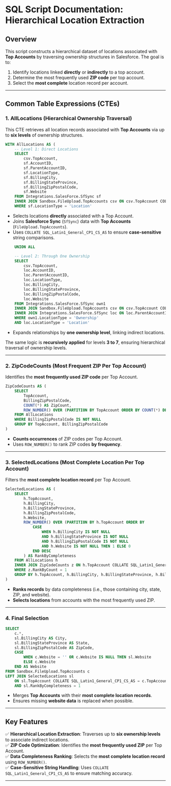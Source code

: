 
# **SQL Script Documentation: Hierarchical Location Extraction**

## **Overview**
This script constructs a hierarchical dataset of locations associated with **Top Accounts** by traversing ownership structures in Salesforce. The goal is to:
1. Identify locations linked **directly** or **indirectly** to a top account.
2. Determine the most frequently used **ZIP code** per top account.
3. Select the **most complete** location record per account.

---

## **Common Table Expressions (CTEs)**

### **1. AllLocations** (Hierarchical Ownership Traversal)
This CTE retrieves all location records associated with **Top Accounts** via up to **six levels** of ownership structures.

```sql
WITH AllLocations AS (
    -- Level 1: Direct Locations
    SELECT 
        csv.TopAccount,
        sf.AccountID,
        sf.ParentAccountID,
        sf.LocationType,
        sf.BillingCity,
        sf.BillingStateProvince,
        sf.BillingZipPostalCode,
        sf.Website
    FROM Integrations.SalesForce.SfSync sf
    INNER JOIN Sandbox.FileUpload.TopAccounts csv ON csv.TopAccount COLLATE SQL_Latin1_General_CP1_CS_AS = sf.ParentAccountID COLLATE SQL_Latin1_General_CP1_CS_AS
    WHERE sf.LocationType = 'Location'
```
- Selects locations **directly** associated with a Top Account.
- Joins **Salesforce Sync** (`SfSync`) data with **Top Accounts** (`FileUpload.TopAccounts`).
- Uses `COLLATE SQL_Latin1_General_CP1_CS_AS` to ensure **case-sensitive** string comparisons.

```sql
    UNION ALL

    -- Level 2: Through One Ownership
    SELECT 
        csv.TopAccount,
        loc.AccountID,
        loc.ParentAccountID,
        loc.LocationType,
        loc.BillingCity,
        loc.BillingStateProvince,
        loc.BillingZipPostalCode,
        loc.Website
    FROM Integrations.SalesForce.SfSync own1
    INNER JOIN Sandbox.FileUpload.TopAccounts csv ON csv.TopAccount COLLATE SQL_Latin1_General_CP1_CS_AS = own1.ParentAccountID COLLATE SQL_Latin1_General_CP1_CS_AS
    INNER JOIN Integrations.SalesForce.SfSync loc ON loc.ParentAccountID COLLATE SQL_Latin1_General_CP1_CS_AS = own1.AccountID COLLATE SQL_Latin1_General_CP1_CS_AS
    WHERE own1.LocationType = 'Ownership'
    AND loc.LocationType = 'Location'
```
- Expands relationships by **one ownership level**, linking indirect locations.

The same logic is **recursively applied** for levels **3 to 7**, ensuring hierarchical traversal of ownership levels.

---

### **2. ZipCodeCounts** (Most Frequent ZIP Per Top Account)
Identifies the **most frequently used ZIP code** per Top Account.

```sql
ZipCodeCounts AS (
    SELECT 
        TopAccount,
        BillingZipPostalCode,
        COUNT(*) AS ZipCount,
        ROW_NUMBER() OVER (PARTITION BY TopAccount ORDER BY COUNT(*) DESC) AS RankByCount 
    FROM AllLocations
    WHERE BillingZipPostalCode IS NOT NULL
    GROUP BY TopAccount, BillingZipPostalCode
)
```
- **Counts occurrences** of ZIP codes per Top Account.
- Uses `ROW_NUMBER()` to rank ZIP codes **by frequency**.

---

### **3. SelectedLocations** (Most Complete Location Per Top Account)
Filters the **most complete location record** per Top Account.
```sql
SelectedLocations AS (
    SELECT 
        h.TopAccount,
        h.BillingCity,
        h.BillingStateProvince,
        h.BillingZipPostalCode,
        h.Website,
        ROW_NUMBER() OVER (PARTITION BY h.TopAccount ORDER BY 
            CASE 
                WHEN h.BillingCity IS NOT NULL 
                AND h.BillingStateProvince IS NOT NULL 
                AND h.BillingZipPostalCode IS NOT NULL 
                AND h.Website IS NOT NULL THEN 1 ELSE 0 
            END DESC
        ) AS RankByCompleteness
    FROM AllLocations h
    INNER JOIN ZipCodeCounts z ON h.TopAccount COLLATE SQL_Latin1_General_CP1_CS_AS = z.TopAccount
    WHERE z.RankByCount = 1
    GROUP BY h.TopAccount, h.BillingCity, h.BillingStateProvince, h.BillingZipPostalCode, h.Website
)
```
- **Ranks records** by data completeness (i.e., those containing city, state, ZIP, and website).
- **Selects locations** from accounts with the most frequently used ZIP.

---

### **4. Final Selection**
```sql
SELECT 
    c.*,
    sl.BillingCity AS City,
    sl.BillingStateProvince AS State,
    sl.BillingZipPostalCode AS ZipCode,
    CASE 
        WHEN c.Website = '' OR c.Website IS NULL THEN sl.Website 
        ELSE c.Website 
    END AS Website
FROM Sandbox.FileUpload.TopAccounts c
LEFT JOIN SelectedLocations sl 
    ON sl.TopAccount COLLATE SQL_Latin1_General_CP1_CS_AS = c.TopAccount
    AND sl.RankByCompleteness = 1
```
- Merges **Top Accounts** with their **most complete location records**.
- Ensures missing **website data** is replaced when possible.

---

## **Key Features**
✅ **Hierarchical Location Extraction**: Traverses up to **six ownership levels** to associate indirect locations.  
✅ **ZIP Code Optimization**: Identifies the **most frequently used ZIP** per Top Account.  
✅ **Data Completeness Ranking**: Selects the **most complete location record** using `ROW_NUMBER()`.  
✅ **Case-Sensitive String Handling**: Uses `COLLATE SQL_Latin1_General_CP1_CS_AS` to ensure matching accuracy.  

---
